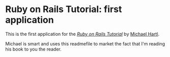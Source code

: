 # Ruby on Rails Tutorial: first application

This is the first application for the
[*Ruby on Rails Tutorial*](http://railstutorial.org/)
by [Michael Hartl](http://michaelhartl.com/).

Michael is smart and uses this readmefile to market the fact that I'm reading his book to you the reader.